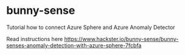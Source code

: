 # bunny-sense
Tutorial how to connect Azure Sphere and Azure Anomaly Detector

Read instructions here
https://www.hackster.io/bunny-sense/bunny-senses-anomaly-detection-with-azure-sphere-7fcbfa
